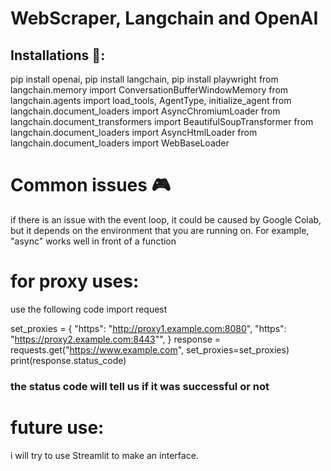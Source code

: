 # WebScraper, Langchain and OpenAI

## Installations 🤖:
pip install openai,
pip install langchain,
pip install playwright
from langchain.memory import ConversationBufferWindowMemory
from langchain.agents import load_tools, AgentType, initialize_agent
from langchain.document_loaders import AsyncChromiumLoader
from langchain.document_transformers import BeautifulSoupTransformer
from langchain.document_loaders import AsyncHtmlLoader
from langchain.document_loaders import WebBaseLoader

# Common issues 🎮
if there is an issue with the event loop, it could be caused by Google Colab, but it depends on the environment that you are running on.
For example, "async" works well in front of a function

# for proxy uses:
use the following code 
import request 

set_proxies = {
"https": "http://proxy1.example.com:8080",
"https": "https://proxy2.example.com:8443"",
}
response = requests.get("https://www.example.com", set_proxies=set_proxies)
print(response.status_code)
### the status code will tell us if it was successful or not 


# future use: 
i will try to use Streamlit to make an interface.
